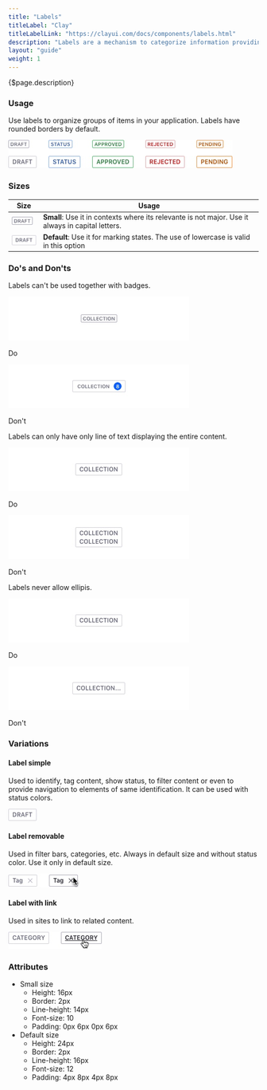 ```yaml
---
title: "Labels"
titleLabel: "Clay"
titleLabelLink: "https://clayui.com/docs/components/labels.html"
description: "Labels are a mechanism to categorize information providing quick recognition."
layout: "guide"
weight: 1
---
```


<div class="page-description">{$page.description}</div>

### Usage
Use labels to organize groups of items in your application. Labels have rounded borders by default.

![defualt size default color label](../../../images/Labels.jpg)

### Sizes

| Size | Usage |
| ---- | ----- |
| ![defualt label small size](../../../images/LabelSmall.jpg) | **Small**: Use it in contexts where its relevante is not major. Use it always in capital letters. |
| ![defualt label default size](../../../images/LabelDefault.jpg) | **Default**: Use it for marking states. The use of lowercase is valid in this option|

### Do's and Don'ts

Labels can't be used together with badges.
<div class="row">
	<div class="dodont col-lg">
		<img class="do" src="../../../images/LabelSmallDo.jpg" alt="Simple label">
		<p class="do">Do</p>
	</div>
	<div class="dodont col-lg">
		<img class="dont" src="../../../images/LabelSmallDont.jpg" alt="Label with sticker inside">
		<p class="dont">Don't</p>
	</div>
</div>

Labels can only have only line of text displaying the entire content.

<div class="row">
	<div class="dodont col-lg">
		<img class="do" src="../../../images/LabelTextDo.jpg" alt="default label">
		<p class="do">Do</p>
	</div>
	<div class="dodont col-lg">
		<img class="dont" src="../../../images/LabelTextDontLines.jpg" alt="defualt label with 2 lines of text">
		<p class="dont">Don't</p>
	</div>
</div>

Labels never allow ellipis.

<div class="row">
	<div class="dodont col-lg">
		<img class="do" src="../../../images/LabelTextDo.jpg" alt="default label">
		<p class="do">Do</p>
	</div>
	<div class="dodont col-lg">
		<img class="dont" src="../../../images/LabelTextDontEllipsis.jpg" alt="defualt label with ellipsis">
		<p class="dont">Don't</p>
	</div>
</div>


### Variations

#### Label simple

Used to identify, tag content, show status, to filter content or even to provide navigation to elements of same identification. It can be used with status colors.

![defualt size default color close option label](../../../images/LabelDefault.jpg)

#### Label removable

Used in filter bars, categories, etc. Always in default size and without status color. Use it only in default size.

![defualt size default color close option label](../../../images/LabelRemovable.jpg)

#### Label with link

Used in sites to link to related content.

![defualt size default color link label](../../../images/LabelLink.jpg)

### Attributes

* Small size
	* Height: 16px
	* Border: 2px
	* Line-height: 14px
	* Font-size: 10
	* Padding: 0px 6px 0px 6px 
* Default size
	* Height: 24px
	* Border: 2px
	* Line-height: 16px
	* Font-size: 12
	* Padding: 4px 8px 4px 8px 

